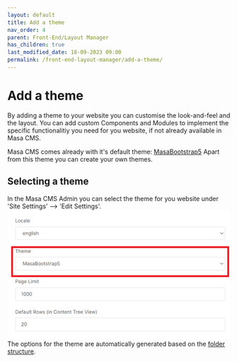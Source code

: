 ```yaml
---
layout: default
title: Add a theme
nav_order: 4
parent: Front-End/Layout Manager
has_children: true
last_modified_date: 18-09-2023 09:00
permalink: /front-end-layout-manager/add-a-theme/
---
```


# Add a theme

By adding a theme to your website you can customise the look-and-feel and the layout.
You can add custom Components and Modules to implement the specific functionalitiy you need for you website, if not already available in Masa CMS.

Masa CMS comes already with it's default theme:  [MasaBootstrap5](https://github.com/MasaCMS/MasaBootstrap5)
Apart from this theme you can create your own themes.

## Selecting a theme
In the Masa CMS Admin you can select the theme for you website under 'Site Settings' --> 'Edit Settings'.  
![](/assets/04_front-end-layout-manager/04_add-a-theme/theme_site_setting.png)  
The options for the theme are automatically generated based on the [folder structure](/front-end-layout-manager/add-a-theme/folder-structure/).